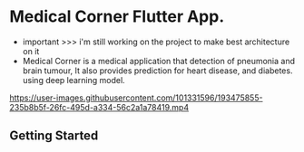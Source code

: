 # Medical Corner Flutter App.
- important >>> i'm still working on the project to make best architecture on it
- Medical Corner is a medical application that detection of pneumonia and brain tumour, 
It also provides prediction for heart disease, and diabetes. using deep learning model.
 

https://user-images.githubusercontent.com/101331596/193475855-235b8b5f-26fc-495d-a334-56c2a1a78419.mp4


## Getting Started 

